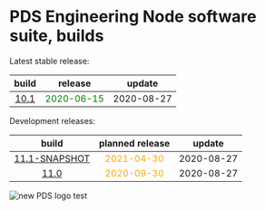 
PDS Engineering Node software suite, builds
===========================================


Latest stable release:  

|build|release|update|
| :---: | :---: | :---: |
|[10.1](./10.1)|<span style="color:green">2020-06-15</span>|2020-08-27|
  


Development releases:  

|build|planned release|update|
| :---: | :---: | :---: |
|[11.1-SNAPSHOT](./11.1-SNAPSHOT)|<span style="color:orange">2021-04-30</span>|2020-08-27|
|[11.0](./11.0)|<span style="color:orange">2020-09-30</span>|2020-08-27|
  
![new PDS logo test](https://nasa-pds.github.io/pdsen-corral/images/logo.png)